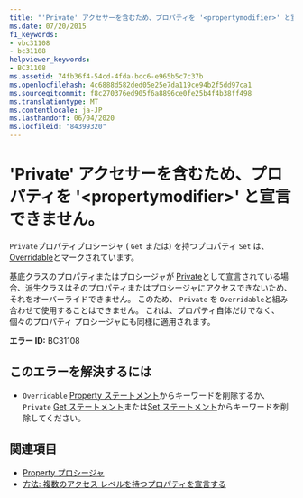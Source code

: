 ```yaml
---
title: "'Private' アクセサーを含むため、プロパティを '<propertymodifier>' と宣言できません。"
ms.date: 07/20/2015
f1_keywords:
- vbc31108
- bc31108
helpviewer_keywords:
- BC31108
ms.assetid: 74fb36f4-54cd-4fda-bcc6-e965b5c7c37b
ms.openlocfilehash: 4c6888d582ded05e25e7da119ce94b2f5dd97ca1
ms.sourcegitcommit: f8c270376ed905f6a8896ce0fe25b4f4b38ff498
ms.translationtype: MT
ms.contentlocale: ja-JP
ms.lasthandoff: 06/04/2020
ms.locfileid: "84399320"
---
```

# <a name="property-cannot-be-declared-propertymodifier-because-it-contains-a-private-accessor"></a>'Private' アクセサーを含むため、プロパティを '\<propertymodifier>' と宣言できません。
`Private`プロパティプロシージャ ( `Get` または) を持つプロパティ `Set` は、 [Overridable](../language-reference/modifiers/overridable.md)とマークされています。  
  
 基底クラスのプロパティまたはプロシージャが [Private](../language-reference/modifiers/private.md)として宣言されている場合、派生クラスはそのプロパティまたはプロシージャにアクセスできないため、それをオーバーライドできません。 このため、 `Private` を `Overridable`と組み合わせて使用することはできません。 これは、プロパティ自体だけでなく、個々のプロパティ プロシージャにも同様に適用されます。  
  
 **エラー ID:** BC31108  
  
## <a name="to-correct-this-error"></a>このエラーを解決するには  
  
- `Overridable` [Property ステートメント](../language-reference/statements/property-statement.md)からキーワードを削除するか、 `Private` [Get ステートメント](../language-reference/statements/get-statement.md)または[Set ステートメント](../language-reference/statements/set-statement.md)からキーワードを削除してください。  
  
## <a name="see-also"></a>関連項目

- [Property プロシージャ](../programming-guide/language-features/procedures/property-procedures.md)
- [方法: 複数のアクセス レベルを持つプロパティを宣言する](../programming-guide/language-features/procedures/how-to-declare-a-property-with-mixed-access-levels.md)
